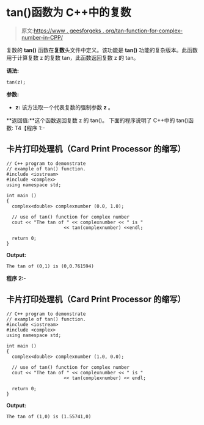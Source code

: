 # tan()函数为 C++中的复数

> 原文:[https://www . geesforgeks . org/tan-function-for-complex-number-in-CPP/](https://www.geeksforgeeks.org/tan-function-for-complex-number-in-cpp/)

复数的 **tan()** 函数在**复数**头文件中定义。该功能是 **tan()** 功能的复杂版本。此函数用于计算复数 z 的复数 tan，此函数返回复数 z 的 tan。

**语法:**

```
tan(z);
```

**参数:**

*   **z:** 该方法取一个代表复数的强制参数 **z** 。

**返回值:**这个函数返回复数 z 的 tan()。
下面的程序说明了 C++中的 tan()函数:
T4【程序 1:-

## 卡片打印处理机（Card Print Processor 的缩写）

```
// C++ program to demonstrate
// example of tan() function.
#include <iostream>
#include <complex>
using namespace std;

int main ()
{
  complex<double> complexnumber (0.0, 1.0);

  // use of tan() function for complex number
  cout << "The tan of " << complexnumber << " is "
                     << tan(complexnumber) <<endl;

  return 0;
}
```

**Output:** 

```
The tan of (0,1) is (0,0.761594)
```

**程序 2:-**

## 卡片打印处理机（Card Print Processor 的缩写）

```
// C++ program to demonstrate
// example of tan() function.
#include <iostream>
#include <complex>
using namespace std;

int main ()
{
  complex<double> complexnumber (1.0, 0.0);

  // use of tan() function for complex number
  cout << "The tan of " << complexnumber << " is "
                     << tan(complexnumber) << endl;

  return 0;
}
```

**Output:** 

```
The tan of (1,0) is (1.55741,0)
```